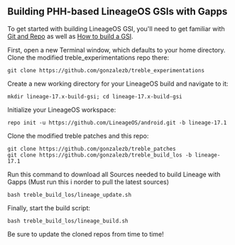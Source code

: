 
## Building PHH-based LineageOS GSIs with Gapps ##

To get started with building LineageOS GSI, you'll need to get familiar with [Git and Repo](https://source.android.com/source/using-repo.html) as well as [How to build a GSI](https://github.com/phhusson/treble_experimentations/wiki/How-to-build-a-GSI%3F).

First, open a new Terminal window, which defaults to your home directory.  Clone the modified treble_experimentations repo there:

    git clone https://github.com/gonzalezb/treble_experimentations

Create a new working directory for your LineageOS build and navigate to it:

    mkdir lineage-17.x-build-gsi; cd lineage-17.x-build-gsi

Initialize your LineageOS workspace:

    repo init -u https://github.com/LineageOS/android.git -b lineage-17.1

Clone the modified treble patches and this repo:

    git clone https://github.com/gonzalezb/treble_patches
    git clone https://github.com/gonzalezb/treble_build_los -b lineage-17.1
    
Run this command to download all Sources needed to build Lineage with Gapps (Must run this i norder to pull the latest sources)

    bash treble_build_los/lineage_update.sh
    
Finally, start the build script:

    bash treble_build_los/lineage_build.sh

Be sure to update the cloned repos from time to time!
